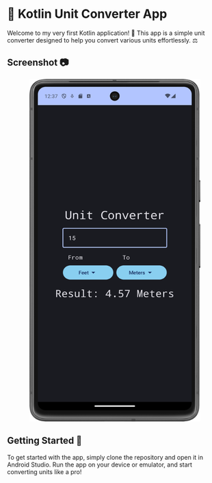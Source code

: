 # 🚀 Kotlin Unit Converter App

Welcome to my very first Kotlin application! 🎉 This app is a simple unit converter designed to help you convert various units effortlessly. ⚖️

## Screenshot 📷
<p align="center">
<img src="https://github.com/Sheerzad9/Unit-Converter-Kotlin/blob/main/pics/application.png" width="400" height="800" alt="Application Screenshot">
</p>

## Getting Started 🚦

To get started with the app, simply clone the repository and open it in Android Studio. Run the app on your device or emulator, and start converting units like a pro!

